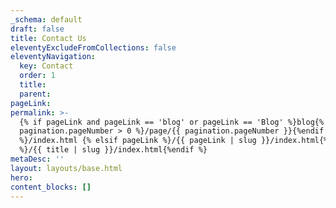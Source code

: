 ```yaml
---
_schema: default
draft: false
title: Contact Us
eleventyExcludeFromCollections: false
eleventyNavigation:
  key: Contact
  order: 1
  title:
  parent:
pageLink:
permalink: >-
  {% if pageLink and pageLink == 'blog' or pageLink == 'Blog' %}blog{% if
  pagination.pageNumber > 0 %}/page/{{ pagination.pageNumber }}{%endif
  %}/index.html {% elsif pageLink %}/{{ pageLink | slug }}/index.html{% else
  %}/{{ title | slug }}/index.html{%endif %}
metaDesc: ''
layout: layouts/base.html
hero:
content_blocks: []
---
```

